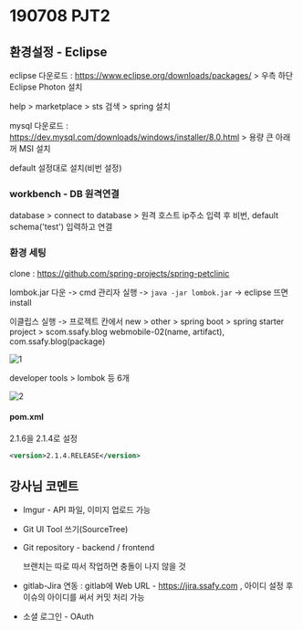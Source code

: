 # 190708 PJT2

## 환경설정 - Eclipse

eclipse 다운로드 : https://www.eclipse.org/downloads/packages/ > 우측 하단 Eclipse Photon 설치

help > marketplace > sts 검색 > spring 설치

mysql 다운로드 : https://dev.mysql.com/downloads/windows/installer/8.0.html > 용량 큰 아래꺼 MSI 설치

default 설정대로 설치(비번 설정)



### workbench - DB 원격연결

database > connect to database > 원격 호스트 ip주소 입력 후 비번, default schema('test') 입력하고 연결



### 환경 세팅

clone : https://github.com/spring-projects/spring-petclinic

lombok.jar 다운 -> cmd 관리자 실행 -> `java -jar lombok.jar` -> eclipse 뜨면 install

이클립스 실행 -> 프로젝트 칸에서 new > other > spring boot > spring starter project > scom.ssafy.blog  webmobile-02(name, artifact), com.ssafy.blog(package)

![1](.\1.png)



developer tools > lombok 등 6개

![2](.\2.png)



#### pom.xml

2.1.6을 2.1.4로 설정

```xml
<version>2.1.4.RELEASE</version>
```



## 강사님 코멘트

- Imgur - API 파일, 이미지 업로드 가능

- Git UI Tool 쓰기(SourceTree)

- Git repository - backend / frontend

  브랜치는 따로 따서 작업하면 충돌이 나지 않을 것

- gitlab-Jira 연동 : gitlab에 Web URL - https://jira.ssafy.com , 아이디 설정 후 이슈의 아이디를 써서 커밋 처리 가능

- 소셜 로그인 - OAuth